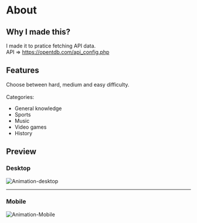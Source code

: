 # About

## Why I made this?
I made it to pratice fetching API data. <br>
API => https://opentdb.com/api_config.php

## Features
Choose between hard, medium and easy difficulty. <br> <br>
Categories:
* General knowledge
* Sports
* Music
* Video games
* History

## Preview

### Desktop
![Animation-desktop](https://user-images.githubusercontent.com/9008571/116452318-e574e400-a85d-11eb-891e-b041178ace5d.gif)

---
### Mobile
![Animation-Mobile](https://user-images.githubusercontent.com/9008571/116452362-f0c80f80-a85d-11eb-94bd-e99acda653e6.gif)
